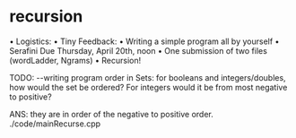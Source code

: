 # recursion
• Logistics:
• Tiny Feedback:
• Writing a simple program all by yourself
• Serafini Due Thursday, April 20th, noon
• One submission of two files (wordLadder, Ngrams)
• Recursion!

TODO:
--writing program 
order in Sets: for booleans and integers/doubles, how would the set be ordered? For integers would it be from most negative to positive?

ANS: they are in order of the negative to positive order.
./code/mainRecurse.cpp

